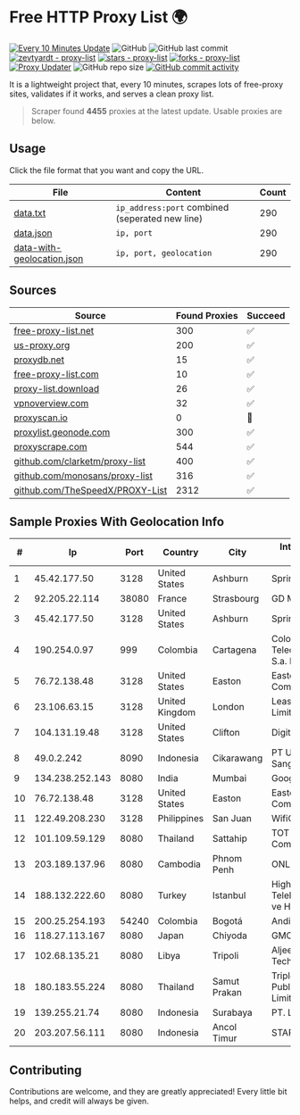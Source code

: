 
# Free HTTP Proxy List 🌍

[![Every 10 Minutes Update](https://github.com/mertguvencli/http-proxy-list/actions/workflows/main.yml/badge.svg?branch=main)](https://github.com/mertguvencli/http-proxy-list/actions/workflows/main.yml)
![GitHub](https://img.shields.io/github/license/mertguvencli/http-proxy-list)
![GitHub last commit](https://img.shields.io/github/last-commit/mertguvencli/http-proxy-list)
[![zevtyardt - proxy-list](https://img.shields.io/static/v1?label=zevtyardt&message=proxy-list&color=blue&logo=github)](https://github.com/zevtyardt/proxy-list "Go to GitHub repo")
[![stars - proxy-list](https://img.shields.io/github/stars/zevtyardt/proxy-list?style=social)](https://github.com/zevtyardt/proxy-list)
[![forks - proxy-list](https://img.shields.io/github/forks/zevtyardt/proxy-list?style=social)](https://github.com/zevtyardt/proxy-list)
[![Proxy Updater](https://github.com/zevtyardt/proxy-list/workflows/Proxy%20Updater/badge.svg)](https://github.com/zevtyardt/proxy-list/actions?query=workflow:"Proxy+Updater")
![GitHub repo size](https://img.shields.io/github/repo-size/zevtyardt/proxy-list)
[![GitHub commit activity](https://img.shields.io/github/commit-activity/m/zevtyardt/proxy-list?logo=commits)](https://github.com/zevtyardt/proxy-list/commits/main)

It is a lightweight project that, every 10 minutes, scrapes lots of free-proxy sites, validates if it works, and serves a clean proxy list.

> Scraper found **4455** proxies at the latest update. Usable proxies are below.

## Usage

Click the file format that you want and copy the URL.

|File|Content|Count|
|----|-------|-----|
|[data.txt](https://raw.githubusercontent.com/mertguvencli/http-proxy-list/main/proxy-list/data.txt)|`ip_address:port` combined (seperated new line)|290|
|[data.json](https://raw.githubusercontent.com/mertguvencli/http-proxy-list/main/proxy-list/data.json)|`ip, port`|290|
|[data-with-geolocation.json](https://raw.githubusercontent.com/mertguvencli/http-proxy-list/main/proxy-list/data-with-geolocation.json)|`ip, port, geolocation`|290|

## Sources

|Source|Found Proxies|Succeed|
|------|-------------|-------|
|[free-proxy-list.net](https://free-proxy-list.net)|300|✅|
|[us-proxy.org](https://www.us-proxy.org)|200|✅|
|[proxydb.net](http://proxydb.net)|15|✅|
|[free-proxy-list.com](https://free-proxy-list.com/?page=&port=&type%5B%5D=http&type%5B%5D=https&up_time=0&search=Search)|10|✅|
|[proxy-list.download](https://www.proxy-list.download/HTTP)|26|✅|
|[vpnoverview.com](https://vpnoverview.com/privacy/anonymous-browsing/free-proxy-servers)|32|✅|
|[proxyscan.io](https://www.proxyscan.io)|0|🚫|
|[proxylist.geonode.com](https://proxylist.geonode.com/api/proxy-list?limit=300&page=1&sort_by=lastChecked&sort_type=desc&protocols=http,https)|300|✅|
|[proxyscrape.com](https://api.proxyscrape.com/v2/?request=displayproxies&protocol=http&timeout=10000&country=all&ssl=all&anonymity=all)|544|✅|
|[github.com/clarketm/proxy-list](https://raw.githubusercontent.com/clarketm/proxy-list/master/proxy-list-raw.txt)|400|✅|
|[github.com/monosans/proxy-list](https://raw.githubusercontent.com/monosans/proxy-list/main/proxies/http.txt)|316|✅|
|[github.com/TheSpeedX/PROXY-List](https://raw.githubusercontent.com/TheSpeedX/PROXY-List/master/http.txt)|2312|✅|


## Sample Proxies With Geolocation Info

|#|Ip|Port|Country|City|Internet Service Provider|
|-|--|----|-------|----|-------------------------|
|1|45.42.177.50|3128|United States|Ashburn|Sprint|
|2|92.205.22.114|38080|France|Strasbourg|GD MASS Network|
|3|45.42.177.50|3128|United States|Ashburn|Sprint|
|4|190.254.0.97|999|Colombia|Cartagena|Colombia Telecomunicaciones S.a. ESP|
|5|76.72.138.48|3128|United States|Easton|Easton Utilities Commission|
|6|23.106.63.15|3128|United Kingdom|London|Leaseweb UK Limited|
|7|104.131.19.48|3128|United States|Clifton|DigitalOcean, LLC|
|8|49.0.2.242|8090|Indonesia|Cikarawang|PT Usaha Adi Sanggoro|
|9|134.238.252.143|8080|India|Mumbai|Google LLC|
|10|76.72.138.48|3128|United States|Easton|Easton Utilities Commission|
|11|122.49.208.230|3128|Philippines|San Juan|WifiCity, Inc|
|12|101.109.59.129|8080|Thailand|Sattahip|TOT Public Company Limited|
|13|203.189.137.96|8080|Cambodia|Phnom Penh|ONLINE|
|14|188.132.222.60|8080|Turkey|Istanbul|High Speed Telekomunikasyon ve Hab. Hiz. Ltd. Sti.|
|15|200.25.254.193|54240|Colombia|Bogotá|Andinet ON Line|
|16|118.27.113.167|8080|Japan|Chiyoda|GMO Internet, Inc.|
|17|102.68.135.21|8080|Libya|Tripoli|Aljeel Aljadeed For Technology|
|18|180.183.55.224|8080|Thailand|Samut Prakan|Triple T Broadband Public Company Limited|
|19|139.255.21.74|8080|Indonesia|Surabaya|PT. LINKNET|
|20|203.207.56.111|8080|Indonesia|Ancol Timur|STARNET|



## Contributing

Contributions are welcome, and they are greatly appreciated! Every
little bit helps, and credit will always be given.

